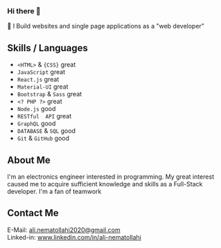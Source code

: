 ### Hi there 👋

<!--
**alinematollahi/alinematollahi** is a ✨ _special_ ✨ repository because its `README.md` (this file) appears on your GitHub profile.

Here are some ideas to get you started:

- 🔭 I’m currently working on ...
- 🌱 I’m currently learning ...
- 👯 I’m looking to collaborate on ...
- 🤔 I’m looking for help with ...
- 💬 Ask me about ...
- 📫 How to reach me: ...
- 😄 Pronouns: ...
- ⚡ Fun fact: ...
-->

 🌱 I Build websites and single page applications as  a "web developer"

## Skills / Languages
 - `<HTML>` & `{CSS}` great
 - `JavaScript` great
 - `React.js` great
 - `Material-UI` great
 - `Bootstrap` & `Sass` great
 - `<? PHP ?>` great
 - `Node.js` good
 - `RESTful  API` great
 - `GraphQL` good
 - `DATABASE` & `SQL` good
 - `Git` & `GitHub` good
 
 ## About Me
I'm an electronics engineer interested in programming. My great
interest caused me to acquire sufficient knowledge and skills as
a Full-Stack developer. I'm a fan of teamwork

## Contact Me
E-Mail: ali.nematollahi2020@gmail.com <br/>
Linked-in: www.linkedin.com/in/ali-nematollahi
